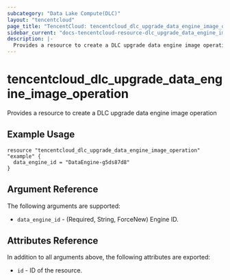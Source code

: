 ```yaml
---
subcategory: "Data Lake Compute(DLC)"
layout: "tencentcloud"
page_title: "TencentCloud: tencentcloud_dlc_upgrade_data_engine_image_operation"
sidebar_current: "docs-tencentcloud-resource-dlc_upgrade_data_engine_image_operation"
description: |-
  Provides a resource to create a DLC upgrade data engine image operation
---
```


# tencentcloud_dlc_upgrade_data_engine_image_operation

Provides a resource to create a DLC upgrade data engine image operation

## Example Usage

```hcl
resource "tencentcloud_dlc_upgrade_data_engine_image_operation" "example" {
  data_engine_id = "DataEngine-g5ds87d8"
}
```

## Argument Reference

The following arguments are supported:

* `data_engine_id` - (Required, String, ForceNew) Engine ID.

## Attributes Reference

In addition to all arguments above, the following attributes are exported:

* `id` - ID of the resource.




